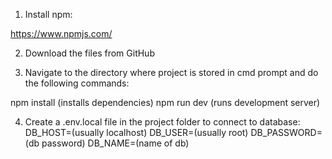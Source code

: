 1. Install npm:

https://www.npmjs.com/

2. Download the files from GitHub

3. Navigate to the directory where project is stored in cmd prompt and do the following commands:

npm install (installs dependencies)
npm run dev (runs development server)

4. Create a .env.local file in the project folder to connect to database:
DB_HOST=(usually localhost)
DB_USER=(usually root)
DB_PASSWORD=(db password)
DB_NAME=(name of db)




